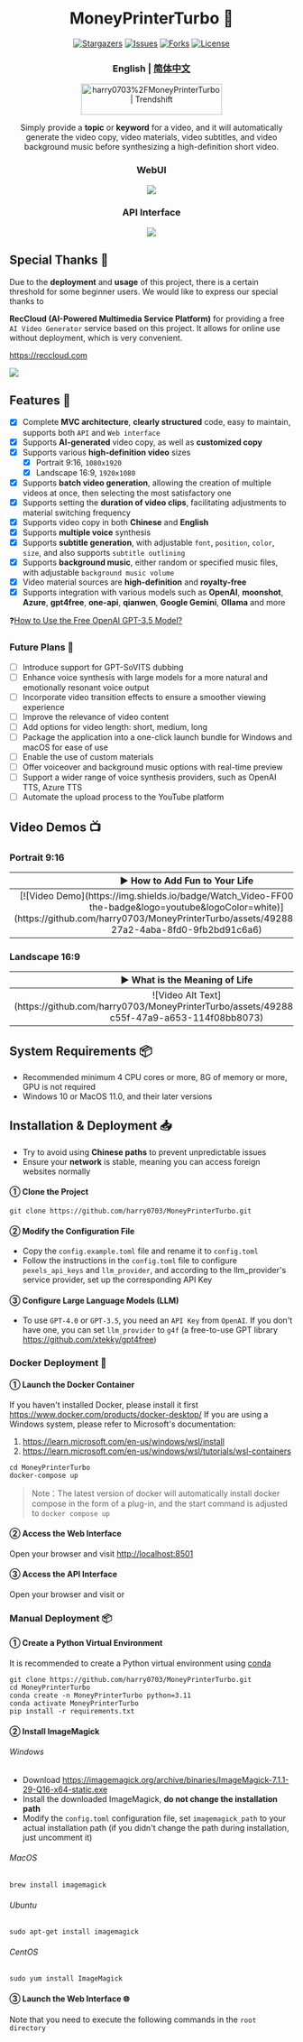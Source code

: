 <div align="center">
<h1 align="center">MoneyPrinterTurbo 💸</h1>

<p align="center">
  <a href="https://github.com/harry0703/MoneyPrinterTurbo/stargazers"><img src="https://img.shields.io/github/stars/harry0703/MoneyPrinterTurbo.svg?style=for-the-badge" alt="Stargazers"></a>
  <a href="https://github.com/harry0703/MoneyPrinterTurbo/issues"><img src="https://img.shields.io/github/issues/harry0703/MoneyPrinterTurbo.svg?style=for-the-badge" alt="Issues"></a>
  <a href="https://github.com/harry0703/MoneyPrinterTurbo/network/members"><img src="https://img.shields.io/github/forks/harry0703/MoneyPrinterTurbo.svg?style=for-the-badge" alt="Forks"></a>
  <a href="https://github.com/harry0703/MoneyPrinterTurbo/blob/main/LICENSE"><img src="https://img.shields.io/github/license/harry0703/MoneyPrinterTurbo.svg?style=for-the-badge" alt="License"></a>
</p>

<h3>English | <a href="README.md">简体中文</a></h3>

<div align="center">
  <a href="https://trendshift.io/repositories/8731" target="_blank"><img src="https://trendshift.io/api/badge/repositories/8731" alt="harry0703%2FMoneyPrinterTurbo | Trendshift" style="width: 250px; height: 55px;" width="250" height="55"/></a>
</div>

Simply provide a <b>topic</b> or <b>keyword</b> for a video, and it will automatically generate the video copy, video
materials, video subtitles, and video background music before synthesizing a high-definition short video.

### WebUI

![](docs/webui-en.jpg)

### API Interface

![](docs/api.jpg)

</div>

## Special Thanks 🙏

Due to the **deployment** and **usage** of this project, there is a certain threshold for some beginner users. We would
like to express our special thanks to

**RecCloud (AI-Powered Multimedia Service Platform)** for providing a free `AI Video Generator` service based on this
project. It allows for online use without deployment, which is very convenient.

<https://reccloud.com>

![](docs/reccloud.com.jpg)

## Features 🎯

- [x] Complete **MVC architecture**, **clearly structured** code, easy to maintain, supports both `API`
  and `Web interface`
- [x] Supports **AI-generated** video copy, as well as **customized copy**
- [x] Supports various **high-definition video** sizes
  - [x] Portrait 9:16, `1080x1920`
  - [x] Landscape 16:9, `1920x1080`
- [x] Supports **batch video generation**, allowing the creation of multiple videos at once, then selecting the most
  satisfactory one
- [x] Supports setting the **duration of video clips**, facilitating adjustments to material switching frequency
- [x] Supports video copy in both **Chinese** and **English**
- [x] Supports **multiple voice** synthesis
- [x] Supports **subtitle generation**, with adjustable `font`, `position`, `color`, `size`, and also
  supports `subtitle outlining`
- [x] Supports **background music**, either random or specified music files, with adjustable `background music volume`
- [x] Video material sources are **high-definition** and **royalty-free**
- [x] Supports integration with various models such as **OpenAI**, **moonshot**, **Azure**, **gpt4free**, **one-api**,
  **qianwen**, **Google Gemini**, **Ollama** and more

❓[How to Use the Free OpenAI GPT-3.5 Model?](https://github.com/harry0703/MoneyPrinterTurbo/blob/main/README-en.md#common-questions-)

### Future Plans 📅

- [ ] Introduce support for GPT-SoVITS dubbing
- [ ] Enhance voice synthesis with large models for a more natural and emotionally resonant voice output
- [ ] Incorporate video transition effects to ensure a smoother viewing experience
- [ ] Improve the relevance of video content
- [ ] Add options for video length: short, medium, long
- [ ] Package the application into a one-click launch bundle for Windows and macOS for ease of use
- [ ] Enable the use of custom materials
- [ ] Offer voiceover and background music options with real-time preview
- [ ] Support a wider range of voice synthesis providers, such as OpenAI TTS, Azure TTS
- [ ] Automate the upload process to the YouTube platform

## Video Demos 📺

### Portrait 9:16

<table>
<thead>
<tr>
<th align="center"><g-emoji class="g-emoji" alias="arrow_forward">▶️</g-emoji> How to Add Fun to Your Life </th>
<th align="center"><g-emoji class="g-emoji" alias="arrow_forward">▶️</g-emoji> What is the Meaning of Life</th>
</tr>
</thead>
<tbody>
<tr>
<td align="center">[![Video Demo](https://img.shields.io/badge/Watch_Video-FF0000?style=for-the-badge&logo=youtube&logoColor=white)](https://github.com/harry0703/MoneyPrinterTurbo/assets/4928832/a84d33d5-27a2-4aba-8fd0-9fb2bd91c6a6)</td>
<td align="center">[![Video Demo](https://img.shields.io/badge/Watch_Video-FF0000?style=for-the-badge&logo=youtube&logoColor=white)](https://github.com/harry0703/MoneyPrinterTurbo/assets/4928832/a84d33d5-27a2-4aba-8fd0-9fb2bd91c6a6)</td>
</tr>
</tbody>
</table>

### Landscape 16:9

<table>
<thead>
<tr>
<th align="center"><g-emoji class="g-emoji" alias="arrow_forward">▶️</g-emoji> What is the Meaning of Life</th>
<th align="center"><g-emoji class="g-emoji" alias="arrow_forward">▶️</g-emoji> Why Exercise</th>
</tr>
</thead>
<tbody>
<tr>
<td align="center">![Video Alt Text](https://github.com/harry0703/MoneyPrinterTurbo/assets/4928832/346ebb15-c55f-47a9-a653-114f08bb8073)</td>
<td align="center">![Video Alt Text](https://github.com/harry0703/MoneyPrinterTurbo/assets/4928832/271f2fae-8283-44a0-8aa0-0ed8f9a6fa87)</td>
</tr>
</tbody>
</table>

## System Requirements 📦

- Recommended minimum 4 CPU cores or more, 8G of memory or more, GPU is not required
- Windows 10 or MacOS 11.0, and their later versions

## Installation & Deployment 📥

- Try to avoid using **Chinese paths** to prevent unpredictable issues
- Ensure your **network** is stable, meaning you can access foreign websites normally

#### ① Clone the Project

```shell
git clone https://github.com/harry0703/MoneyPrinterTurbo.git
```

#### ② Modify the Configuration File

- Copy the `config.example.toml` file and rename it to `config.toml`
- Follow the instructions in the `config.toml` file to configure `pexels_api_keys` and `llm_provider`, and according to
  the llm_provider's service provider, set up the corresponding API Key

#### ③ Configure Large Language Models (LLM)

- To use `GPT-4.0` or `GPT-3.5`, you need an `API Key` from `OpenAI`. If you don't have one, you can set `llm_provider`
  to `g4f` (a free-to-use GPT library <https://github.com/xtekky/gpt4free>)

### Docker Deployment 🐳

#### ① Launch the Docker Container

If you haven't installed Docker, please install it first <https://www.docker.com/products/docker-desktop/>
If you are using a Windows system, please refer to Microsoft's documentation:

1. <https://learn.microsoft.com/en-us/windows/wsl/install>
2. <https://learn.microsoft.com/en-us/windows/wsl/tutorials/wsl-containers>

```shell
cd MoneyPrinterTurbo
docker-compose up
```

> Note：The latest version of docker will automatically install docker compose in the form of a plug-in, and the start command is adjusted to `docker compose up`

#### ② Access the Web Interface

Open your browser and visit <http://localhost:8501>

#### ③ Access the API Interface

Open your browser and visit </docs> or </redoc>

### Manual Deployment 📦

#### ① Create a Python Virtual Environment

It is recommended to create a Python virtual environment
using [conda](https://conda.io/projects/conda/en/latest/user-guide/install/index.html)

```shell
git clone https://github.com/harry0703/MoneyPrinterTurbo.git
cd MoneyPrinterTurbo
conda create -n MoneyPrinterTurbo python=3.11
conda activate MoneyPrinterTurbo
pip install -r requirements.txt
```

#### ② Install ImageMagick

###### Windows

- Download <https://imagemagick.org/archive/binaries/ImageMagick-7.1.1-29-Q16-x64-static.exe>
- Install the downloaded ImageMagick, **do not change the installation path**
- Modify the `config.toml` configuration file, set `imagemagick_path` to your actual installation path (if you didn't
  change the path during installation, just uncomment it)

###### MacOS

```shell
brew install imagemagick
```

###### Ubuntu

```shell
sudo apt-get install imagemagick
```

###### CentOS

```shell
sudo yum install ImageMagick
```

#### ③ Launch the Web Interface 🌐

Note that you need to execute the following commands in the `root directory`